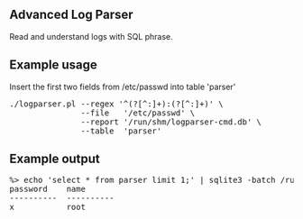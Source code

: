 ## Advanced Log Parser
Read and understand logs with SQL phrase.

## Example usage

Insert the first two fields from /etc/passwd into table 'parser'

<pre>
./logparser.pl --regex '^(?<name>[^:]+):(?<password>[^:]+)' \
               --file   '/etc/passwd' \
               --report '/run/shm/logparser-cmd.db' \
               --table  'parser'
</pre>

## Example output

<pre>
%> echo 'select * from parser limit 1;' | sqlite3 -batch /run/shm/logparser-cmd.db 
password    name      
----------  ----------
x           root  
</pre>
